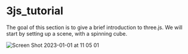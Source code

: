 # 3js_tutorial

The goal of this section is to give a brief introduction to three.js. We will start by setting up a scene, with a spinning cube.


![Screen Shot 2023-01-01 at 11 05 01](https://user-images.githubusercontent.com/88532016/210164535-1a8bd2a0-6291-4c8b-91a0-6ca1eec9a05b.png)


